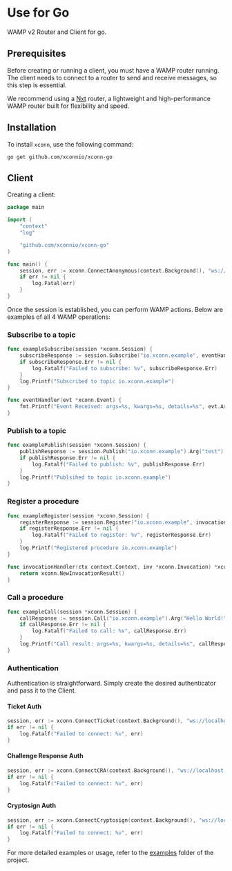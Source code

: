 # Use for Go

WAMP v2 Router and Client for go.

## Prerequisites
Before creating or running a client, you must have a WAMP router running. The client needs to connect to a router to send and receive messages, so this step is essential.

We recommend using a [Nxt](https://xconn.dev/nxt/) router, a lightweight and high-performance WAMP router built for flexibility and speed.

## Installation

To install `xconn`, use the following command:

```shell
go get github.com/xconnio/xconn-go
```

## Client

Creating a client:

```go
package main

import (
	"context"
	"log"

	"github.com/xconnio/xconn-go"
)

func main() {
	session, err := xconn.ConnectAnonymous(context.Background(), "ws://localhost:8080/ws", "realm1")
	if err != nil {
		log.Fatal(err)
	}
}
```

Once the session is established, you can perform WAMP actions. Below are examples of all 4 WAMP
operations:

### Subscribe to a topic

```go
func exampleSubscribe(session *xconn.Session) {
    subscribeResponse := session.Subscribe("io.xconn.example", eventHandler).Do()
    if subscribeResponse.Err != nil {
        log.Fatalf("Failed to subscribe: %v", subscribeResponse.Err)
    }
    log.Printf("Subscribed to topic io.xconn.example")
}

func eventHandler(evt *xconn.Event) {
    fmt.Printf("Event Received: args=%s, kwargs=%s, details=%s", evt.Args, evt.Kwargs, evt.Details)
}
```

### Publish to a topic

```go
func examplePublish(session *xconn.Session) {
    publishResponse := session.Publish("io.xconn.example").Arg("test").Do()
    if publishResponse.Err != nil {
        log.Fatalf("Failed to publish: %v", publishResponse.Err)
    }
    log.Printf("Publsihed to topic io.xconn.example")
}
```

### Register a procedure

```go
func exampleRegister(session *xconn.Session) {
    registerResponse := session.Register("io.xconn.example", invocationHandler).Do()
    if registerResponse.Err != nil {
        log.Fatalf("Failed to register: %v", registerResponse.Err)
    }
    log.Printf("Registered procedure io.xconn.example")
}

func invocationHandler(ctx context.Context, inv *xconn.Invocation) *xconn.InvocationResult {
    return xconn.NewInvocationResult()
}
```

### Call a procedure

```go
func exampleCall(session *xconn.Session) {
    callResponse := session.Call("io.xconn.example").Arg("Hello World!").Do()
    if callResponse.Err != nil {
        log.Fatalf("Failed to call: %v", callResponse.Err)
    }
    log.Printf("Call result: args=%s, kwargs=%s, details=%s", callResponse.Args, callResponse.Kwargs, callResponse.Details)
}
```

### Authentication

Authentication is straightforward. Simply create the desired authenticator and pass it
to the Client.

#### Ticket Auth

```go
session, err := xconn.ConnectTicket(context.Background(), "ws://localhost:8080/ws", "realm1", "authID", "ticket")
if err != nil {
    log.Fatalf("Failed to connect: %v", err)
}
```

#### Challenge Response Auth

```go
session, err := xconn.ConnectCRA(context.Background(), "ws://localhost:8080/ws", "realm1", "authID", "secret")
if err != nil {
	log.Fatalf("Failed to connect: %v", err)
}
```

#### Cryptosign Auth

```go
session, err := xconn.ConnectCryptosign(context.Background(), "ws://localhost:8080/ws", "realm1", "authID", "privateKey")
if err != nil {
    log.Fatalf("Failed to connect: %v", err)
}
```

For more detailed examples or usage, refer to the [examples](https://github.com/xconnio/xconn-go/tree/main/examples) folder of the project.
